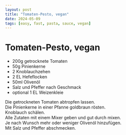 ```yaml
---
layout: post
title: "Tomaten-Pesto, vegan"
date: 2024-05-09
tags: [easy, fast, pasta, sauce, vegan]
---
```

# Tomaten-Pesto, vegan

- 200g getrocknete Tomaten
- 50g Pinienkerne
- 2 Knoblauchzehen
- 2 EL Hefeflocken
- 50ml Olivenöl
- Salz und Pfeffer nach Geschmack
- optional 1 EL Weizenkleie

Die getrockneten Tomaten abtropfen lassen.  
Die Pinienkerne in einer Pfanne goldbraun rösten.  
Knoblauch schälen.  
Alle Zutaten mit einem Mixer geben und gut durch mixen.  
Je nach Wunsch mehr oder weniger Olivenöl hinzufügen.  
Mit Salz und Pfeffer abschmecken.
